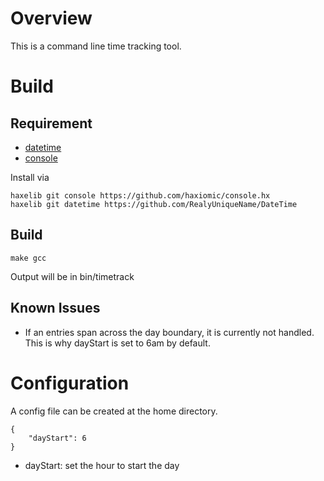 # Overview

This is a command line time tracking tool.

# Build

## Requirement

- [datetime](https://github.com/RealyUniqueName/DateTime)
- [console](https://github.com/haxiomic/console.hx)

Install via
```
haxelib git console https://github.com/haxiomic/console.hx
haxelib git datetime https://github.com/RealyUniqueName/DateTime
```

## Build

```
make gcc
```

Output will be in bin/timetrack

## Known Issues

- If an entries span across the day boundary, it is currently not handled. This is why dayStart is set to 6am by default.

# Configuration

A config file can be created at the home directory.

```
{
    "dayStart": 6
}
```

- dayStart: set the hour to start the day
